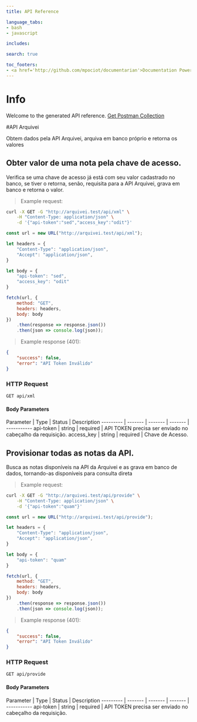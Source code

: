 ```yaml
---
title: API Reference

language_tabs:
- bash
- javascript

includes:

search: true

toc_footers:
- <a href='http://github.com/mpociot/documentarian'>Documentation Powered by Documentarian</a>
---
```

<!-- START_INFO -->
# Info

Welcome to the generated API reference.
[Get Postman Collection](http://arquivei.test/docs/collection.json)

<!-- END_INFO -->

#API Arquivei

Obtem dados pela API Arquivei, arquiva em banco próprio e retorna os valores
<!-- START_69ecf6ea2b0d64396ad0caf95ac719b2 -->
## Obter valor de uma nota pela chave de acesso.

Verifica se uma chave de acesso já está com seu valor cadastrado no banco, se tiver o retorna, senão, requisita
para a API Arquivei, grava em banco e retorna o valor.

> Example request:

```bash
curl -X GET -G "http://arquivei.test/api/xml" \
    -H "Content-Type: application/json" \
    -d '{"api-token":"sed","access_key":"odit"}'

```

```javascript
const url = new URL("http://arquivei.test/api/xml");

let headers = {
    "Content-Type": "application/json",
    "Accept": "application/json",
}

let body = {
    "api-token": "sed",
    "access_key": "odit"
}

fetch(url, {
    method: "GET",
    headers: headers,
    body: body
})
    .then(response => response.json())
    .then(json => console.log(json));
```


> Example response (401):

```json
{
    "success": false,
    "error": "API Token Inválido"
}
```

### HTTP Request
`GET api/xml`

#### Body Parameters

Parameter | Type | Status | Description
--------- | ------- | ------- | ------- | -----------
    api-token | string |  required  | API TOKEN precisa ser enviado no cabeçalho da requisição.
    access_key | string |  required  | Chave de Acesso.

<!-- END_69ecf6ea2b0d64396ad0caf95ac719b2 -->

<!-- START_526aa670509e8f8f150f692941c36a6c -->
## Provisionar todas as notas da API.

Busca as notas disponíveis na API da Arquivei e as grava em banco de dados, tornando-as disponíveis para consulta
direta

> Example request:

```bash
curl -X GET -G "http://arquivei.test/api/provide" \
    -H "Content-Type: application/json" \
    -d '{"api-token":"quam"}'

```

```javascript
const url = new URL("http://arquivei.test/api/provide");

let headers = {
    "Content-Type": "application/json",
    "Accept": "application/json",
}

let body = {
    "api-token": "quam"
}

fetch(url, {
    method: "GET",
    headers: headers,
    body: body
})
    .then(response => response.json())
    .then(json => console.log(json));
```


> Example response (401):

```json
{
    "success": false,
    "error": "API Token Inválido"
}
```

### HTTP Request
`GET api/provide`

#### Body Parameters

Parameter | Type | Status | Description
--------- | ------- | ------- | ------- | -----------
    api-token | string |  required  | API TOKEN precisa ser enviado no cabeçalho da requisição.

<!-- END_526aa670509e8f8f150f692941c36a6c -->



